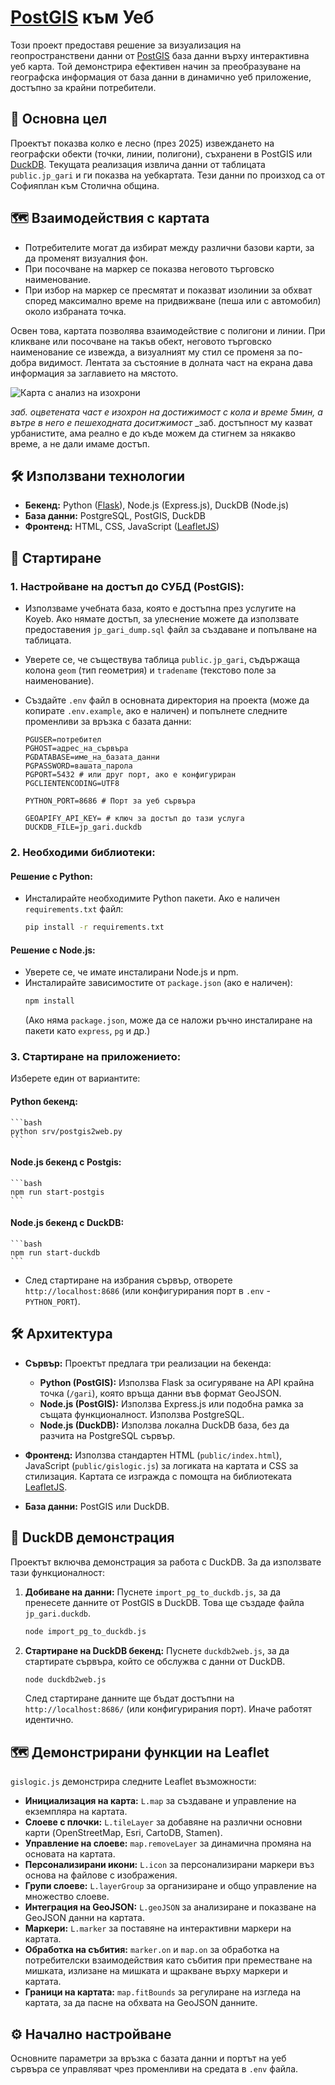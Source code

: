 # [PostGIS](https://postgis.net/) към Уеб 

Този проект предоставя решение за визуализация на геопространствени данни от [PostGIS](https://postgis.net/) база данни върху интерактивна уеб карта. Той демонстрира ефективен начин за преобразуване на географска информация от база данни в динамично уеб приложение, достъпно за крайни потребители.

## 🎯 Основна цел

Проектът показва колко е лесно (през 2025) извеждането на географски обекти (точки, линии, полигони), съхранени в PostGIS или [DuckDB](https://duckdb.org/). Текущата реализация извлича данни от таблицата `public.jp_gari` и ги показва на уебкартата. Тези данни по произход са от Софияплан към Столична община.

## 🗺️ Взаимодействия с картата

- Потребителите могат да избират между различни базови карти, за да променят визуалния фон. 
- При посочване на маркер се показва неговото търговско наименование.
- При избор на маркер се пресмятат и показват изолинии за обхват според максимално време на придвижване (пеша или с автомобил) около избраната точка.

Освен това, картата позволява взаимодействие с полигони и линии. При кликване или посочване на такъв обект, неговото търговско наименование се извежда, а визуалният му стил се променя за по-добра видимост. Лентата за състояние в долната част на екрана дава информация за заглавието на мястото.

![Карта с анализ на изохрони](map.with.analysis.png)

_заб. оцветената част е изохрон на достижимост  с кола и време 5мин, а вътре в него е пешеходната доситжимост_
_заб. достъпност му казват урбанистите, ама реално е до къде можем да стигнем за някакво време, а не дали имаме достъп.

## 🛠️ Използвани технологии

*   **Бекенд:** Python ([Flask](https://flask.palletsprojects.com/)), Node.js (Express.js), DuckDB (Node.js)
*   **База данни:** PostgreSQL, PostGIS, DuckDB
*   **Фронтенд:** HTML, CSS, JavaScript ([LeafletJS](https://leafletjs.com/))

## 🚀 Стартиране

### 1. Настройване на достъп до СУБД (PostGIS):

*   Използваме учебната база, която е достъпна през услугите на Koyeb. Ако нямате достъп, за улеснение можете да използвате предоставения `jp_gari_dump.sql` файл за създаване и попълване на таблицата. 
  
*   Уверете се, че съществува таблица `public.jp_gari`, съдържаща колона `geom` (тип геометрия) и `tradename` (текстово поле за наименование). 
  
*   Създайте `.env` файл в основната директория на проекта (може да копирате `.env.example`, ако е наличен) и попълнете следните променливи за връзка с базата данни:
    ```env
    PGUSER=потребител
    PGHOST=адрес_на_сървъра
    PGDATABASE=име_на_базата_данни
    PGPASSWORD=вашата_парола
    PGPORT=5432 # или друг порт, ако е конфигуриран
    PGCLIENTENCODING=UTF8

    PYTHON_PORT=8686 # Порт за уеб сървъра
    
    GEOAPIFY_API_KEY= # ключ за достъп до тази услуга
    DUCKDB_FILE=jp_gari.duckdb

    ```

### 2. Необходими библиотеки:

#### Решение с Python:
*   Инсталирайте необходимите Python пакети. Ако е наличен `requirements.txt` файл:
    ```bash
    pip install -r requirements.txt
    ```

#### Решение с Node.js:
*   Уверете се, че имате инсталирани Node.js и npm.
*   Инсталирайте зависимостите от `package.json` (ако е наличен):
    ```bash
    npm install
    ```
    (Ако няма `package.json`, може да се наложи ръчно инсталиране на пакети като `express`, `pg` и др.)

### 3. Стартиране на приложението:

Изберете един от вариантите:

#### Python бекенд:

    ```bash
    python srv/postgis2web.py
    ```

#### Node.js бекенд с Postgis:

    ```bash
    npm run start-postgis
    ```

#### Node.js бекенд с DuckDB:

    ```bash
    npm run start-duckdb
    ```

*   След стартиране на избрания сървър, отворете `http://localhost:8686` (или конфигурирания порт в `.env` - `PYTHON_PORT`).

## 🛠️ Архитектура

*   **Сървър:** Проектът предлага три реализации на бекенда:
    *   **Python (PostGIS):** Използва Flask за осигуряване на API крайна точка (`/gari`), която връща данни във формат GeoJSON.
    *   **Node.js (PostGIS):** Използва Express.js или подобна рамка за същата функционалност. Използва PostgreSQL.
    *   **Node.js (DuckDB):** Използва локална DuckDB база, без да разчита на PostgreSQL сървър.

*   **Фронтенд:** Използва стандартен HTML (`public/index.html`), JavaScript (`public/gislogic.js`) за логиката на картата и CSS за стилизация. Картата се изгражда с помощта на библиотеката [LeafletJS](https://leafletjs.com/).

*   **База данни:** PostGIS или DuckDB.

## 🦆 DuckDB демонстрация

Проектът включва демонстрация за работа с DuckDB. За да използвате тази функционалност:

1.  **Добиване на данни:** Пуснете `import_pg_to_duckdb.js`, за да пренесете данните от PostGIS в DuckDB. Това ще създаде файла `jp_gari.duckdb`.
    ```bash
    node import_pg_to_duckdb.js
    ```
2.  **Стартиране на DuckDB бекенд:** Пуснете `duckdb2web.js`, за да стартирате сървъра, който се обслужва с данни от DuckDB.
    ```bash
    node duckdb2web.js
    ```
    След стартиране данните ще бъдат достъпни на `http://localhost:8686/` (или конфигурирания порт). Иначе работят идентично.

## 🗺️ Демонстрирани функции на Leaflet

`gislogic.js` демонстрира следните Leaflet възможности:

-   **Инициализация на карта:** `L.map` за създаване и управление на екземпляра на картата.
-   **Слоеве с плочки:** `L.tileLayer` за добавяне на различни основни карти (OpenStreetMap, Esri, CartoDB, Stamen).
-   **Управление на слоеве:** `map.removeLayer` за динамична промяна на основата на картата.
-   **Персонализирани икони:** `L.icon` за персонализирани маркери въз основа на файлове с изображения.
-   **Групи слоеве:** `L.layerGroup` за организиране и общо управление на множество слоеве.
-   **Интеграция на GeoJSON:** `L.geoJSON` за анализиране и показване на GeoJSON данни на картата.
-   **Маркери:** `L.marker` за поставяне на интерактивни маркери на картата.
-   **Обработка на събития:** `marker.on` и `map.on` за обработка на потребителски взаимодействия като събития при преместване на мишката, излизане на мишката и щракване върху маркери и картата.
-   **Граници на картата:** `map.fitBounds` за регулиране на изгледа на картата, за да пасне на обхвата на GeoJSON данните.

## ⚙️ Начално настройване

Основните параметри за връзка с базата данни и портът на уеб сървъра се управляват чрез променливи на средата в `.env` файла.
